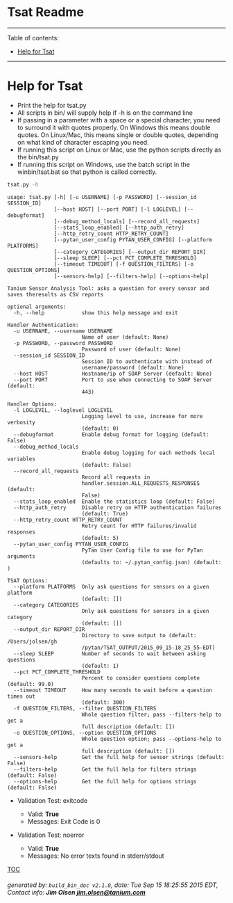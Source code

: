 Tsat Readme
===========================

---------------------------
<a name='toc'>Table of contents:</a>

  * [Help for Tsat](#user-content-help-for-tsat)

---------------------------

# Help for Tsat

  * Print the help for tsat.py
  * All scripts in bin/ will supply help if -h is on the command line
  * If passing in a parameter with a space or a special character, you need to surround it with quotes properly. On Windows this means double quotes. On Linux/Mac, this means single or double quotes, depending on what kind of character escaping you need.
  * If running this script on Linux or Mac, use the python scripts directly as the bin/tsat.py
  * If running this script on Windows, use the batch script in the winbin/tsat.bat so that python is called correctly.

```bash
tsat.py -h
```

```
usage: tsat.py [-h] [-u USERNAME] [-p PASSWORD] [--session_id SESSION_ID]
               [--host HOST] [--port PORT] [-l LOGLEVEL] [--debugformat]
               [--debug_method_locals] [--record_all_requests]
               [--stats_loop_enabled] [--http_auth_retry]
               [--http_retry_count HTTP_RETRY_COUNT]
               [--pytan_user_config PYTAN_USER_CONFIG] [--platform PLATFORMS]
               [--category CATEGORIES] [--output_dir REPORT_DIR]
               [--sleep SLEEP] [--pct PCT_COMPLETE_THRESHOLD]
               [--timeout TIMEOUT] [-f QUESTION_FILTERS] [-o QUESTION_OPTIONS]
               [--sensors-help] [--filters-help] [--options-help]

Tanium Sensor Analysis Tool: asks a question for every sensor and saves theresults as CSV reports

optional arguments:
  -h, --help            show this help message and exit

Handler Authentication:
  -u USERNAME, --username USERNAME
                        Name of user (default: None)
  -p PASSWORD, --password PASSWORD
                        Password of user (default: None)
  --session_id SESSION_ID
                        Session ID to authenticate with instead of
                        username/password (default: None)
  --host HOST           Hostname/ip of SOAP Server (default: None)
  --port PORT           Port to use when connecting to SOAP Server (default:
                        443)

Handler Options:
  -l LOGLEVEL, --loglevel LOGLEVEL
                        Logging level to use, increase for more verbosity
                        (default: 0)
  --debugformat         Enable debug format for logging (default: False)
  --debug_method_locals
                        Enable debug logging for each methods local variables
                        (default: False)
  --record_all_requests
                        Record all requests in
                        handler.session.ALL_REQUESTS_RESPONSES (default:
                        False)
  --stats_loop_enabled  Enable the statistics loop (default: False)
  --http_auth_retry     Disable retry on HTTP authentication failures
                        (default: True)
  --http_retry_count HTTP_RETRY_COUNT
                        Retry count for HTTP failures/invalid responses
                        (default: 5)
  --pytan_user_config PYTAN_USER_CONFIG
                        PyTan User Config file to use for PyTan arguments
                        (defaults to: ~/.pytan_config.json) (default: )

TSAT Options:
  --platform PLATFORMS  Only ask questions for sensors on a given platform
                        (default: [])
  --category CATEGORIES
                        Only ask questions for sensors in a given category
                        (default: [])
  --output_dir REPORT_DIR
                        Directory to save output to (default: /Users/jolsen/gh
                        /pytan/TSAT_OUTPUT/2015_09_15-18_25_55-EDT)
  --sleep SLEEP         Number of seconds to wait between asking questions
                        (default: 1)
  --pct PCT_COMPLETE_THRESHOLD
                        Percent to consider questions complete (default: 99.0)
  --timeout TIMEOUT     How many seconds to wait before a question times out
                        (default: 300)
  -f QUESTION_FILTERS, --filter QUESTION_FILTERS
                        Whole question filter; pass --filters-help to get a
                        full description (default: [])
  -o QUESTION_OPTIONS, --option QUESTION_OPTIONS
                        Whole question option; pass --options-help to get a
                        full description (default: [])
  --sensors-help        Get the full help for sensor strings (default: False)
  --filters-help        Get the full help for filters strings (default: False)
  --options-help        Get the full help for options strings (default: False)
```

  * Validation Test: exitcode
    * Valid: **True**
    * Messages: Exit Code is 0

  * Validation Test: noerror
    * Valid: **True**
    * Messages: No error texts found in stderr/stdout



[TOC](#user-content-toc)


###### generated by: `build_bin_doc v2.1.0`, date: Tue Sep 15 18:25:55 2015 EDT, Contact info: **Jim Olsen <jim.olsen@tanium.com>**